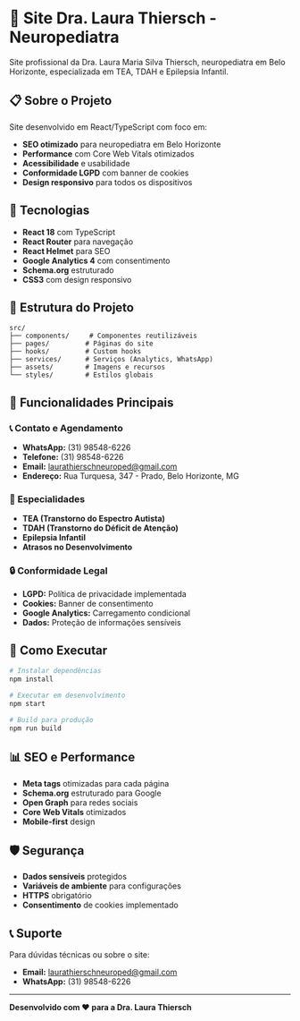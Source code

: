 # 🏥 Site Dra. Laura Thiersch - Neuropediatra

Site profissional da Dra. Laura Maria Silva Thiersch, neuropediatra em Belo Horizonte, especializada em TEA, TDAH e Epilepsia Infantil.

## 📋 Sobre o Projeto

Site desenvolvido em React/TypeScript com foco em:
- **SEO otimizado** para neuropediatra em Belo Horizonte
- **Performance** com Core Web Vitals otimizados
- **Acessibilidade** e usabilidade
- **Conformidade LGPD** com banner de cookies
- **Design responsivo** para todos os dispositivos

## 🚀 Tecnologias

- **React 18** com TypeScript
- **React Router** para navegação
- **React Helmet** para SEO
- **Google Analytics 4** com consentimento
- **Schema.org** estruturado
- **CSS3** com design responsivo

## 📁 Estrutura do Projeto

```
src/
├── components/     # Componentes reutilizáveis
├── pages/         # Páginas do site
├── hooks/         # Custom hooks
├── services/      # Serviços (Analytics, WhatsApp)
├── assets/        # Imagens e recursos
└── styles/        # Estilos globais
```

## 🎯 Funcionalidades Principais

### 📞 Contato e Agendamento
- **WhatsApp:** (31) 98548-6226
- **Telefone:** (31) 98548-6226
- **Email:** laurathierschneuroped@gmail.com
- **Endereço:** Rua Turquesa, 347 - Prado, Belo Horizonte, MG

### 🧠 Especialidades
- **TEA (Transtorno do Espectro Autista)**
- **TDAH (Transtorno do Déficit de Atenção)**
- **Epilepsia Infantil**
- **Atrasos no Desenvolvimento**

### 🔒 Conformidade Legal
- **LGPD:** Política de privacidade implementada
- **Cookies:** Banner de consentimento
- **Google Analytics:** Carregamento condicional
- **Dados:** Proteção de informações sensíveis

## 🚀 Como Executar

```bash
# Instalar dependências
npm install

# Executar em desenvolvimento
npm start

# Build para produção
npm run build
```

## 📊 SEO e Performance

- **Meta tags** otimizadas para cada página
- **Schema.org** estruturado para Google
- **Open Graph** para redes sociais
- **Core Web Vitals** otimizados
- **Mobile-first** design

## 🛡️ Segurança

- **Dados sensíveis** protegidos
- **Variáveis de ambiente** para configurações
- **HTTPS** obrigatório
- **Consentimento** de cookies implementado

## 📞 Suporte

Para dúvidas técnicas ou sobre o site:
- **Email:** laurathierschneuroped@gmail.com
- **WhatsApp:** (31) 98548-6226

---

**Desenvolvido com ❤️ para a Dra. Laura Thiersch**

